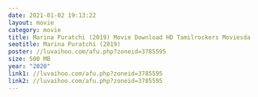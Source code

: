 ```yaml
---
date: 2021-01-02 19:13:22
layout: movie
category: movie
title: Marina Puratchi (2019) Movie Download HD Tamilrockers Moviesda
seotitle: Marina Puratchi (2019)
poster: //luvaihoo.com/afu.php?zoneid=3785595
size: 500 MB
year: "2020"
link1: //luvaihoo.com/afu.php?zoneid=3785595
link2: //luvaihoo.com/afu.php?zoneid=3785595
---
```

